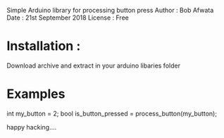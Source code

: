 Simple Arduino library for processing button press
Author : Bob Afwata
Date   : 21st September 2018
License : Free


Installation :
=============
Download archive and extract in your arduino libaries folder

Examples 
=========
int my_button = 2;
bool is_button_pressed = process_button(my_button);

happy hacking....